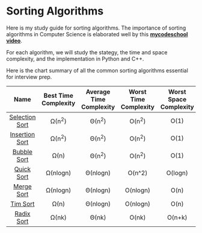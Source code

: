 # Sorting Algorithms 
Here is my study guide for sorting algorithms. The importance of sorting algorithms in Computer Science is elaborated well by this [**mycodeschool video**](https://www.youtube.com/watch?v=pkkFqlG0Hds&list=PL2_aWCzGMAwKedT2KfDMB9YA5DgASZb3U&index=1).  

For each algorithm, we will study the stategy, the time and space complexity, and the implementation in Python and C++.

Here is the chart summary of all the common sorting algorithms  essential for interview prep.

| Name           | Best Time Complexity | Average Time Complexity  | Worst Time Complexity | Worst Space Complexity |
|:----------------:|:----------------------:|:--------------------------:|:-----------------------:|:------------------------:|
| [Selection Sort](Selection-Sort/SelectionSort.md) | Ω(n<sup>2</sup>)   | Θ(n<sup>2</sup>)   | O(n<sup>2</sup>)   | O(1)                   |
| [Insertion Sort](Insertion-Sort/InsertionSort.md) | Ω(n<sup>2</sup>)   | Θ(n<sup>2</sup>)   | O(n<sup>2</sup>)   | O(1)                   |
| [Bubble Sort](Bubble-Sort/BubbleSort.md)    | Ω(n)               | Θ(n<sup>2</sup>)   | O(n<sup>2</sup>)   | O(1)                   |
| [Quick Sort](Quick-Sort/QuickSort.md)      | Ω(nlogn)           | Θ(nlogn)           | O(n^2)             | O(logn)                |
| [Merge Sort](Merge-Sort/MergeSort.md)      | Ω(nlogn)           | Θ(nlogn)           | O(nlogn)           | O(n)                   |
| [Tim Sort](Tim-Sort/TimSort.md)        | Ω(n)               | Θ(nlogn)           | O(nlogn)           | O(n)                   |
| [Radix Sort](Radix-Sort/RadixSort.md)     | Ω(nk)              | Θ(nk)              | O(nk)              | O(n+k)                 |